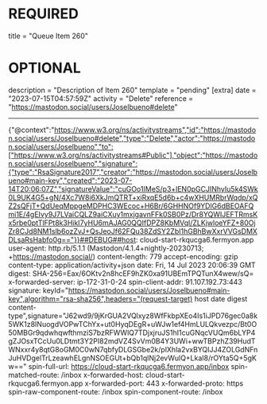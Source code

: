 
# REQUIRED
title = "Queue Item 260"
# OPTIONAL
description = "Description of Item 260"
template = "pending"
[extra]
date = "2023-07-15T04:57:59Z"
activity = "Delete"
reference = "https://mastodon.social/users/Joselbueno#delete"

---
{"@context":"https://www.w3.org/ns/activitystreams","id":"https://mastodon.social/users/Joselbueno#delete","type":"Delete","actor":"https://mastodon.social/users/Joselbueno","to":["https://www.w3.org/ns/activitystreams#Public"],"object":"https://mastodon.social/users/Joselbueno","signature":{"type":"RsaSignature2017","creator":"https://mastodon.social/users/Joselbueno#main-key","created":"2023-07-14T20:06:07Z","signatureValue":"cuGOo1IMeS/p3+lEN0pGCJINhyIu5k4SWk0L9UK4G5+gN/4Xc7W8i6XkJmQTRT+xiRxqE5d6b+c4wXHUMRbrWqdp/xQZ2sQFjT+QdUeqMppgeMDPHC3WEcoc+H6Br/6GHHNOf9YDlG6dBEOAFQmi1E/4gEIvy9J7LVaiCQLZ9aiCXuy1mxjgavnFFk0SB0Pz/Dr8YQWIJEFTRmsKx5rbe0ptTlFPt8k3HikI7yHU6mAJAG0QQIfDPZ8KbMVql/ZLKjwloeYFZ+80OjZr8CJd8NM1slb6ozZvJ+QsJeoJf62FQu38ZdSY2ZbI1hGBhBwXxrVVGsDMXDLsaRsHabfo0g=="}}##DEBUG##host: cloud-start-rkqucga6.fermyon.app
user-agent: http.rb/5.1.1 (Mastodon/4.1.4+nightly-20230713; +https://mastodon.social/)
content-length: 779
accept-encoding: gzip
content-type: application/activity+json
date: Fri, 14 Jul 2023 20:06:39 GMT
digest: SHA-256=Eax/6OKtv2n8hcEF9hZK0xa91UBEmTPQTunX4wew/sQ=
x-forwarded-server: ip-172-31-0-24
spin-client-addr: 91.107.192.73:443
signature: keyId="https://mastodon.social/users/Joselbueno#main-key",algorithm="rsa-sha256",headers="(request-target) host date digest content-type",signature="J62wd9/9jKrGUA2VQlxyz8WfFkbpXEo4Is1iJPD76gec0a8k5WK1z8INuogdVOPwTChYx+ut0HyqDEgR+uWJw1ef4HmLULQkvezpc/Bt0O50MBGr9qdwhqwfthmziS7bzRFWWlQ7TDjxjruJS1hI1cuGNqcVUQm6bLYP4gZJOsxTCcUu0LDtmt3Y2PI82mdVZ4SvVm0B4Y3UWi+wwTBPzhZ39HudTWNxxr4y8qtG8oGM0C0wN7qbfyDLGSGbe2k/plXhla2vxBYQIJJ4ZOLGdNFnJuHVDgelTrLzeawhELgnNSOEGUt+bQb1qlNj2evWulQ+LkaI8/rOYta5Q+5gKw=="
spin-full-url: https://cloud-start-rkqucga6.fermyon.app/inbox
spin-matched-route: /inbox
x-forwarded-host: cloud-start-rkqucga6.fermyon.app
x-forwarded-port: 443
x-forwarded-proto: https
spin-raw-component-route: /inbox
spin-component-route: /inbox

